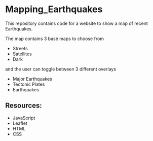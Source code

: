 # Mapping_Earthquakes

This repository contains code for a website to show a map of recent Earthquakes.

The map contains 3 base maps to choose from

  - Streets
  - Satellites
  - Dark

and the user can toggle between 3 different overlays

  - Major Earthquakes
  - Tectonic Plates
  - Earthquakes

## Resources:

  - JavaScript
  - Leaflet
  - HTML
  - CSS
  
